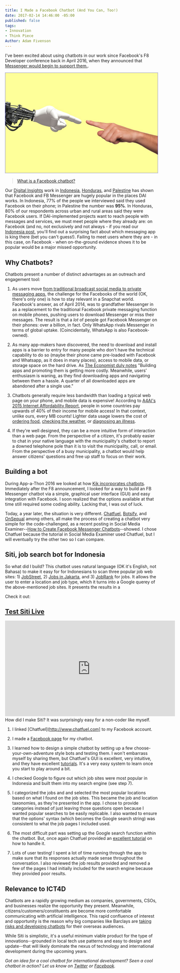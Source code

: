 ```yaml
---
title: I Made a Facebook Chatbot (And You Can, Too!)
date: 2017-02-14 14:46:00 -05:00
published: false
tags:
- Innovation
- Think Piece
Author: Adam Fivenson
---
```


I've been excited about using chatbots in our work since Facebook's F8 Developer conference back in April 2016, when they announced that [Messenger would begin to support them.](https://techcrunch.com/2016/04/12/agents-on-messenger/).

![pixabey.PNG](/uploads/pixabey.PNG)
> [What is a Facebook chatbot?](https://blog.hubspot.com/marketing/facebook-bots-guide)

Our [Digital Insights](https://dai-global-digital.com/tags/?tag=digital-insights) work in [Indonesia](https://dai-global-digital.com/where-whatsapp-is-just-another-bbm-clone-digital-insights-indonesia.html), [Honduras](https://dai-global-digital.com/mobiles-in-central-america-digital-insights-honduras-part-2.html), and [Palestine](https://dai-global-digital.com/consumer-insights-palestine-e-governance-readiness.html) has shown that Facebook and FB Messenger are hugely popular in the places DAI works. In Indonesia, 77% of the people we interviewed said they used Facebook on their phone; in Palestine the number was **95%**. In Honduras, 80% of our respondents across urban and rural areas said they were Facebook users. If DAI-implemented projects want to reach people with messages and services, we must meet people where they already are: on Facebook (and no, not exclusively and not always - if you read our [Indonesia post](https://dai-global-digital.com/where-whatsapp-is-just-another-bbm-clone-digital-insights-indonesia.html), you'll find out a surprising fact about which messaging app is king there (bet you can't guess!). Failing to meet users where they are - in this case, on Facebook - when on-the-ground evidence shows it to be popular would be a major missed opportunity.

<!--more-->

## Why Chatbots?

Chatbots present a number of distinct advantages as an outreach and engagement tool:

1. As users move [from traditional broadcast social media to private messaging apps](http://www.businessinsider.com/the-messaging-app-report-2015-11), the challenge for the Facebooks of the world (OK, there's only one) is how to stay relevant in a Snapchat world. Facebook's answer, as of April 2014, was to grandfather Messenger in as a replacement to the traditional Facebook private messaging function on mobile phones, pushing users to download Messenger or miss their messages. The result is that a *lot* of people got Facebook Messenger on their phones: over a billion, in fact. Only WhatsApp rivals Messenger in terms of global uptake. (Coincidentally, WhatsApp is also Facebook-owned).

2. As many app-makers have discovered, the need to download and install apps is a barrier to entry for many people who don't have the technical capability to do so (maybe their phone came pre-loaded with Facebook and Whatsapp, as it does in many places), access to mobile data, or storage space on the hard drive. As [The Economist duly notes](http://www.economist.com/news/business-and-finance/21696477-market-apps-maturing-now-one-text-based-services-or-chatbots-looks-poised) "Building apps and promoting them is getting more costly. Meanwhile, users’ enthusiasm is waning, as they find downloading apps and navigating between them a hassle. A quarter of all downloaded apps are abandoned after a single use."

3. Chatbots generally require less bandwidth than loading a typical web page on your phone, and mobile data is expensive! According to [A4AI's 2015 Internet Affordability Report](http://a4ai.org/affordability-report/report/2015/#the_affordability_drivers_index_(adi)), people in some countries pay upwards of 40% of their income for mobile access! In that context, unlike ours, every MB counts! Lighter data usage lowers the cost of [ordering food](https://www.facebook.com/messages/t/pizzahutus), [checking the weather](https://www.facebook.com/messages/t/hiponcho), or [diagnosing an illness](https://www.facebook.com/HealthTap/).

4. If they're well designed, they can be a more intuitive form of interaction than a web page. From the perspective of a citizen, it's probably easier to chat in your native language with the municipality's chatbot to report a downed telephone pole than it is to visit the municipality, call, or email. From the perspective of a busy municipality, a chatbot would help answer citizens' questions and free up staff to focus on their work.

## Building a bot

During App-a-Thon 2016 we looked at how [Kik incorporates chatbots](https://dai-global-digital.com/appathon-2016-kik-for-development.html). Immediately after the F8 announcement, I looked for a way to build an FB Messenger chatbot via a simple, graphical user interface (GUI) and easy integration with Facebook. I soon realized that the options available at that time still required some coding ability. Lacking that, I was out of luck.

Today, a year later, the situation is very different. [Chatfuel](http://www.chatfuel.com), [Botsify](https://botsify.com/), and [OnSequal](https://www.onsequel.com/) among others, all make the process of creating a chatbot very simple for the code-challenged, as a recent posting in Social Media Examiner--[How to Create Facebook Messenger Chatbots](http://www.socialmediaexaminer.com/how-to-create-facebook-messenger-chatbot/)--showed. I chose Chatfuel because the tutorial in Social Media Examiner used Chatfuel, but I will eventually try the other two so I can compare.

## Siti, job search bot for Indonesia

So what did I build? This chatbot uses natural language (OK it's English, not Bahasa) to make it easy for for Indonesians to scan three popular job web sites: 1) [JobStreet](http://www.jobstreet.co.in), 2) [Jobs in Jakarta](http://www.jobsinjakarta), and 3) [JobRank](http://www.jobrank.org/id/) for jobs. It allows the user to enter a location and job type, which it turns into a Google querey of the above-mentioned job sites. It presents the results in a

Check it out:

## [Test Siti Live](https://www.messenger.com/t/1276881939061378)
<iframe width="560" height="315" src="https://www.youtube.com/embed/LS32bAUT1CM" frameborder="0" allowfullscreen></iframe>
How did I make Siti? It was surprisingly easy for a non-coder like myself.

1. I linked [Chatfuel](http://www.chatfuel.com] to my Facebook account.

2. I made a [Facebook page](https://www.facebook.com/Siti-1276881939061378) for my chatbot.

3. I learned how to design a simple chatbot by setting up a few choose-your-own-adventure style bots and testing them. I won't embarrass myself by sharing them, but Chatfuel's GUI is excellent, very intuitive, and they have excellent [tutorials](https://help.chatfuel.com/facebook-messenger/). It's a very easy system to learn once you start to play around a bit.

4. I checked Google to figure out which job sites were most popular in Indonesia and built them into my search engine (see step 7).

5. I categorized the jobs and and selected the most popular locations based on what I found on the job sites. This became the job and location taxonomies, as they're presented in the app. I chose to provide categories instead of just leaving those questions open because I wanted popular searches to be easily replicable. I also wanted to ensure that the options' syntax (which becomes the Google search string) was consistent to what the job pages I included used.

6. The most difficult part was setting up the Google search function within the chatbot. But, once again Chatfuel provided an [excellent tutorial](https://help.chatfuel.com/facebook-messenger/plugins/google-search/) on how to handle it.

7. Lots of user testing! I spent a lot of time running through the app to make sure that its responses actually made sense throughout the conversation. I also reviewed the job results provided and removed a few of the pages I had initially included for the search engine because they provided poor results.

## Relevance to ICT4D

Chatbots are a rapidly growing medium as companies, governments, CSOs, and businesses realize the opportunity they present. Meanwhile, citizens/customers/constituents are become more comfortable communicating with artificial intelligence. This rapid confluence of interest and opportunity is the reason why big companies like Barclays are [taking risks and developing chatbots](http://www.bankingtech.com/483822/barclays-africa-to-trial-first-bank-chatbot-in-africa/
) for their overseas audiences.

While Siti is simplistic, it's a useful minimum viable product for the type of innovations--grounded in local tech use patterns and easy to design and update--that will likely dominate the nexus of technology and international development during the upcoming years.

*Got an idea for a cool chatbot for international development? Seen a cool chatbot in action? Let us know on [Twitter](http://www.twitter.com/DAIGlobal) or [Facebook](https://www.facebook.com/DAIGlobal/).*